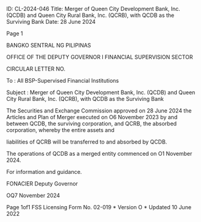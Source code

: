 ID: CL-2024-046
Title: Merger of Queen City Development Bank, Inc. (QCDB) and Queen City Rural Bank, Inc. (QCRB), with QCDB as the Surviving Bank
Date: 28 June 2024

Page 1

BANGKO SENTRAL NG PILIPINAS

OFFICE OF THE DEPUTY GOVERNOR I FINANCIAL SUPERVISION SECTOR

CIRCULAR LETTER NO.

To : All BSP-Supervised Financial Institutions

Subject : Merger of Queen City Development Bank, Inc. (QCDB) and Queen City Rural Bank, Inc. (QCRB), with QCDB as the Surviving Bank

The Securities and Exchange Commission approved on 28 June 2024 the Articles and Plan of Merger executed on O6 November 2023 by and between QCDB, the surviving corporation, and QCRB, the absorbed corporation, whereby the entire assets and

liabilities of QCRB will be transferred to and absorbed by QCDB.

The operations of QCDB as a merged entity commenced on O1 November 2024.

For information and guidance.

FONACIER Deputy Governor

OQ7 November 2024

Page 1of1 FSS Licensing Form No. 02-019 * Version O * Updated 10 June 2022